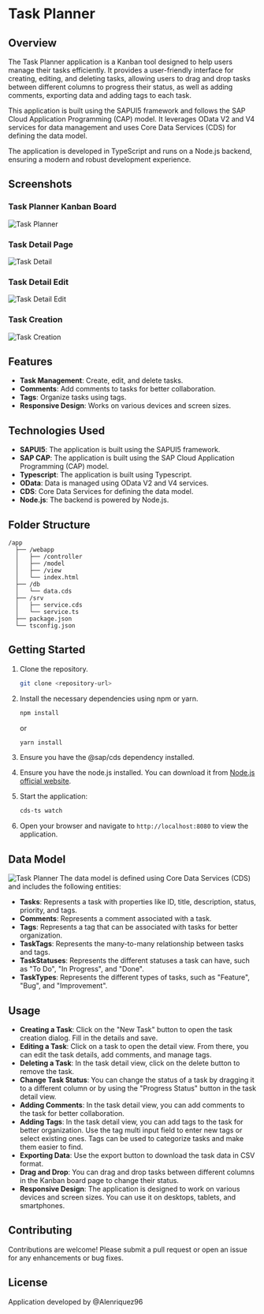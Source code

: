 # Task Planner

## Overview


The Task Planner application is a Kanban tool designed to help users manage their tasks efficiently. It provides a user-friendly interface for creating, editing, and deleting tasks, allowing users to drag and drop tasks between different columns to progress their status, as well as adding comments, exporting data and adding tags to each task.

This application is built using the SAPUI5 framework and follows the SAP Cloud Application Programming (CAP) model. It leverages OData V2 and V4 services for data management and uses Core Data Services (CDS) for defining the data model.

The application is developed in TypeScript and runs on a Node.js backend, ensuring a modern and robust development experience.

## Screenshots
### Task Planner Kanban Board
![Task Planner](./assets/captura_home.png)
### Task Detail Page
![Task Detail](./assets/captura_detail.png)
### Task Detail Edit
![Task Detail Edit](./assets/captura_detail_edit.png)
### Task Creation
![Task Creation](./assets/captura_create.png)

## Features

- **Task Management**: Create, edit, and delete tasks.
- **Comments**: Add comments to tasks for better collaboration.
- **Tags**: Organize tasks using tags.
- **Responsive Design**: Works on various devices and screen sizes.

## Technologies Used

- **SAPUI5**: The application is built using the SAPUI5 framework.
- **SAP CAP**: The application is built using the SAP Cloud Application Programming (CAP) model.
- **Typescript**: The application is built using Typescript.
- **OData**: Data is managed using OData V2 and V4 services.
- **CDS**: Core Data Services for defining the data model.
- **Node.js**: The backend is powered by Node.js.

## Folder Structure

```
/app
  ├── /webapp
  │   ├── /controller
  │   ├── /model
  │   ├── /view
  │   └── index.html
  ├── /db
  │   └── data.cds
  ├── /srv
  │   ├── service.cds
  │   └── service.ts
  ├── package.json
  └── tsconfig.json
```

## Getting Started

1. Clone the repository.

   ```bash
   git clone <repository-url>
   ```

2. Install the necessary dependencies using npm or yarn.
   ```bash
   npm install
   ```
   or
   ```bash
   yarn install
   ```
3. Ensure you have the @sap/cds dependency installed.
4. Ensure you have the node.js installed.
   You can download it from [Node.js official website](https://nodejs.org/).
5. Start the application:
   ```bash
   cds-ts watch
   ```
6. Open your browser and navigate to `http://localhost:8080` to view the application.

## Data Model
![Task Planner](./assets/captura_datamodel.png)
The data model is defined using Core Data Services (CDS) and includes the following entities:
- **Tasks**: Represents a task with properties like ID, title, description, status, priority, and tags.
- **Comments**: Represents a comment associated with a task.
- **Tags**: Represents a tag that can be associated with tasks for better organization. 
- **TaskTags**: Represents the many-to-many relationship between tasks and tags.
- **TaskStatuses**: Represents the different statuses a task can have, such as "To Do", "In Progress", and "Done".
- **TaskTypes**: Represents the different types of tasks, such as "Feature", "Bug", and "Improvement".


## Usage
- **Creating a Task**: Click on the "New Task" button to open the task creation dialog. Fill in the details and save.
- **Editing a Task**: Click on a task to open the detail view. From there, you can edit the task details, add comments, and manage tags.
- **Deleting a Task**: In the task detail view, click on the delete button to remove the task.
- **Change Task Status**: You can change the status of a task by dragging it to a different column or by using the "Progress Status" button in the task detail view.
- **Adding Comments**: In the task detail view, you can add comments to the task for better collaboration.
- **Adding Tags**: In the task detail view, you can add tags to the task for better organization. Use the tag multi input field to enter new tags or select existing ones. Tags can be used to categorize tasks and make them easier to find.
- **Exporting Data**: Use the export button to download the task data in CSV format.
- **Drag and Drop**: You can drag and drop tasks between different columns in the Kanban board page to change their status.
- **Responsive Design**: The application is designed to work on various devices and screen sizes. You can use it on desktops, tablets, and smartphones.


## Contributing

Contributions are welcome! Please submit a pull request or open an issue for any enhancements or bug fixes.

## License
Application developed by @Alenriquez96